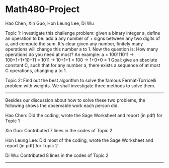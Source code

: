 Math480-Project
===============

Hao Chen, Xin Guo, Hon Leung Lee, Di Wu

Topic 1:
Investigate this challenge problem: given a binary integer a, define an operation to be: add a any number of + signs between any two digits of a, and compute the sum. It's clear given any number, finitely many operations will change this number a to 1. Now the question is: How many operations do you need at most? An example: a = 100111011 -> 100+1+1+10+11 = 1011 -> 10+1+1 = 100 -> 1+0+0 = 1 Goal: give an absolute constant C, such that for any number a, there exists a sequence of at most C operations, changing a to 1.

Topic 2: 
Find out the best algorithm to solve the famous Fermat-Torricelli problem with weights. We shall investigate three methods to solve them.

----------------------------------------------

Besides our discussion about how to solve these two problems, the following shows the observable work each person did. 

Hao Chen: Did the coding, wrote the Sage Worksheet and report (in pdf) for Topic 1

Xin Guo: Contributed 7 lines in the codes of Topic 2

Hon Leung Lee: Did most of the coding, wrote the Sage Worksheet and report (in pdf) for Topic 2
 
Di Wu: Contributed 8 lines in the codes of Topic 2

-----------------------------------------------
